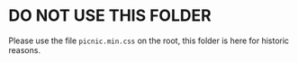 # DO NOT USE THIS FOLDER

Please use the file `picnic.min.css` on the root, this folder is here for historic reasons.
